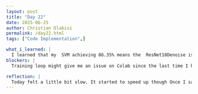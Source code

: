 ```yaml
---
layout: post
title: "Day 22"
date: 2025-06-25
author: Christian Olabisi
permalink: /day22.html
tags: ["Code Implementation",]

what_i_learned: |
  I learned that my  SVM achieving 86.35% means the  ResNet18Denoise is producing quality separable features from the images in the dataset. This means it's good enough that the  SVM can classify them very effectively, but since there is a 14.47% accuracy in the clean accuracy. The classifier head is not being  properly trained. I just looked over my code and it's because I didn't have a training loop in my script. I'm gonna work on incorporating that. Even though the last time I had one I know that I was running into issues with the library that I was using to have my model have a training loop. 
blockers: |
  Training loop might give me an issue on Colab since the last time I had one implemented I couldn't run my code due to library download issues on Colab, and I know when I removed it from my last algorithm I was able to get it to run. Hopefully, with this new algorith,m I can incorporate a training loop.

reflection: |
  Today felt a little bit slow. It started to speed up though Once I saw my check was available I went to pick it up. Finally paid, feeling like I could buy the whole earth lol. Also, I finally got my Code to compute on a much faster level once I was able to run my code on Gpu, I still have some things to fix though because all the loss values were low for epochs, I think my accuracy decreased by a little bit, I plan on looking at my code to see what I have to change in the parameters to get the accuracy back on pace for what it should be. 
---
```

